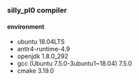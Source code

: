 ### silly_pl0 compiler

#### environment
* ubuntu 18.04LTS
* antlr4-runtime-4.9
* openjdk 1.8.0_292
* gcc (Ubuntu 7.5.0-3ubuntu1~18.04) 7.5.0
* cmake 3.19.0